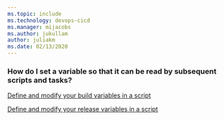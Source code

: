 ```yaml
---
ms.topic: include
ms.technology: devops-cicd
ms.manager: mijacobs
ms.author: jukullam
author: juliakm
ms.date: 02/13/2020
---
```


### How do I set a variable so that it can be read by subsequent scripts and tasks?

[Define and modify your build variables in a script](/azure/devops/pipelines/process/variables#set-a-multi-job-output-variable)

[Define and modify your release variables in a script](../release/variables.md#using-custom-variables)
